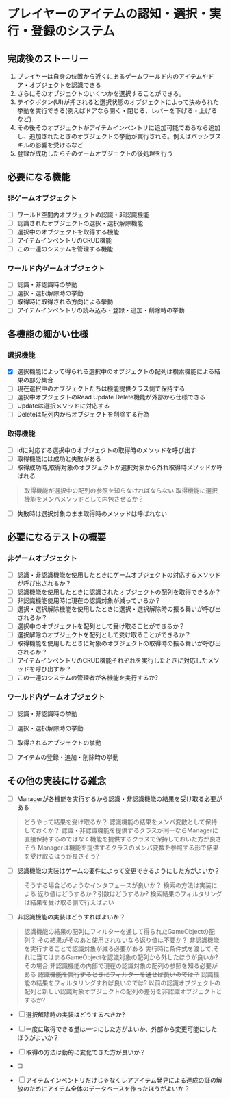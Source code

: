 # プレイヤーのアイテムの認知・選択・実行・登録のシステム

## 完成後のストーリー
1. プレイヤーは自身の位置から近くにあるゲームワールド内のアイテムやドア・オブジェクトを認識できる
2. さらにそのオブジェクトのいくつかを選択することができる。
3. テイクボタン(UI)が押されると選択状態のオブジェクトによって決められた挙動を実行できる(例えばドアなら開く・閉じる、レバーを下げる・上げるなど).
5. その後そのオブジェクトがアイテムインベントリに追加可能であるなら追加し、追加されたときのオブジェクトの挙動が実行される。例えばパッシブスキルの影響を受けるなど
6. 登録が成功したらそのゲームオブジェクトの後処理を行う

## 必要になる機能
### 非ゲームオブジェクト
- [ ] ワールド空間内オブジェクトの認識・非認識機能 
- [ ] 認識されたオブジェクトの選択・選択解除機能 
- [ ] 選択中のオブジェクトを取得する機能
- [ ] アイテムインベントリのCRUD機能
- [ ] この一連のシステムを管理する機能

### ワールド内ゲームオブジェクト
- [ ] 認識・非認識時の挙動
- [ ] 選択・選択解除時の挙動
- [ ] 取得時に取得される方向による挙動
- [ ] アイテムインベントリの読み込み・登録・追加・削除時の挙動

## 各機能の細かい仕様
### 選択機能
- [x] 選択機能によって得られる選択中のオブジェクトの配列は検索機能による結果の部分集合
- [ ] 現在選択中のオブジェクトたちは機能提供クラス側で保持する
- [ ] 選択中オブジェクトのRead Update Delete機能が外部から仕様できる
- [ ] Updateは選択メソッドに対応する
- [ ] Deleteは配列内からオブジェクトを削除する行為
### 取得機能
- [ ] idに対応する選択中のオブジェクトの取得時のメソッドを呼び出す
- [ ] 取得機能には成功と失敗がある
- [ ] 取得成功時,取得対象のオブジェクトが選択対象から外れ取得時メソッドが呼ばれる
> 取得機能が選択中の配列の参照を知らなければならない
> 取得機能に選択機能をメンバメソッドとして内包させるか？
- [ ] 失敗時は選択対象のまま取得時のメソッドは呼ばれない
## 必要になるテストの概要
### 非ゲームオブジェクト
- [ ] 認識・非認識機能を使用したときにゲームオブジェクトの対応するメソッドが呼び出されるか？
- [ ] 認識機能を使用したときに認識されたオブジェクトの配列を取得できるか？
- [ ] 非認識機能使用時に現在の認識対象が減っているか？
- [ ] 選択・選択解除機能を使用したときに選択・選択解除時の振る舞いが呼び出されるか？
- [ ] 選択中のオブジェクトを配列として受け取ることができるか？
- [ ] 選択解除のオブジェクトを配列として受け取ることができるか？
- [ ] 取得機能を使用したときに対象のオブジェクトの取得時の振る舞いが呼び出されるか？
- [ ] アイテムインベントリのCRUD機能それぞれを実行したときに対応したメソッドを呼び出すか？
- [ ] この一連のシステムの管理者が各機能を実行するか?

### ワールド内ゲームオブジェクト
- [ ] 認識・非認識時の挙動
- [ ] 選択・選択解除時の挙動
- [ ] 取得されるオブジェクトの挙動
- [ ] アイテムの登録・追加・削除時の挙動


## その他の実装にける雑念
- [ ] Managerが各機能を実行するから認識・非認識機能の結果を受け取る必要がある
> どうやって結果を受け取るか？
> 認識機能の結果をメンバ変数として保持しておくか？
> 認識・非認識機能を提供するクラスが同一ならManagerに直接保持するのではなく機能を提供するクラスで保持しておいた方が良さそう
> Managerは機能を提供するクラスのメンバ変数を参照する形で結果を受け取るほうが良さそう?
- [ ] 認識機能の実装はゲームの要件によって変更できるようにした方がよいか？
> そうする場合どのようなインタフェースが良いか？
> 検索の方法は実装による
> 返り値はどうするか？引数はどうするか?
> 検索結果のフィルタリングは結果を受け取る側で行えばよい
- [ ] 非認識機能の実装はどうすればよいか？
> 認識機能の結果の配列にフィルターを通して得られたGameObjectの配列？
> その結果がそのあと使用されないなら返り値は不要か？
> 非認識機能を実行することで認識対象が減る必要がある
> 実行時に条件式を渡して,それに当てはまるGameObjectを認識対象の配列から外したほうが良いか?
> その場合,非認識機能の内部で現在の認識対象の配列の参照を知る必要がある
> ~~認識機能を実行するときにフィルターを通せば良いのでは？~~
> 認識機能の結果をフィルタリングすれば良いのでは?
> 以前の認識オブジェクトの配列と新しい認識対象オブジェクトの配列の差分を非認識オブジェクトとするか?

- [ ] 選択解除時の実装はどうするべきか?
- [ ] 一度に取得できる量は一つにした方がよいか、外部から変更可能にしたほうがよいか？
- [ ] 取得の方法は動的に変化できた方が良いか？
- [ ] 
- [ ] アイテムインベントリだけじゃなくレアアイテム発見による達成の証の解放のためにアイテム全体のデータベースを作ったほうがよいか？

